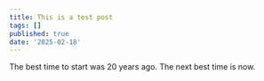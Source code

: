 ```yaml
---
title: This is a test post
tags: []
published: true
date: '2025-02-18'
---
```

The best time to start was 20 years ago. The next best time is now.
